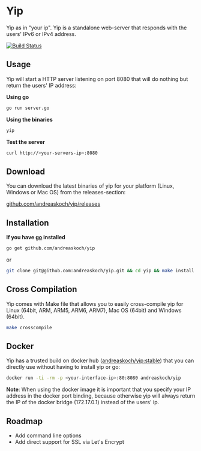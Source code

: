 # Yip

Yip as in "your ip". Yip is a standalone web-server that responds with the users' IPv6 or IPv4 address.

[![Build Status](https://travis-ci.org/andreaskoch/yip.svg?branch=master)](https://travis-ci.org/andreaskoch/yip)

## Usage

Yip will start a HTTP server listening on port 8080 that will do nothing but return the users' IP address:

**Using go**

```bash
go run server.go
```

**Using the binaries**

```bash
yip
```

**Test the server**

```bash
curl http://<your-servers-ip>:8080
```

## Download

You can download the latest binaries of yip for your platform (Linux, Windows or Mac OS) from the releases-section:

[github.com/andreaskoch/yip/releases](https://github.com/andreaskoch/yip/releases)

## Installation

**If you have [go](https://golang.org) installed**

```bash
go get github.com/andreaskoch/yip
```

or

```bash
git clone git@github.com:andreaskoch/yip.git && cd yip && make install
```

## Cross Compilation

Yip comes with Make file that allows you to easily cross-compile yip for Linux (64bit, ARM, ARM5, ARM6, ARM7), Mac OS (64bit) and Windows (64bit).

```bash
make crosscompile
```

## Docker

Yip has a trusted build on docker hub ([andreaskoch/yip:stable](https://hub.docker.com/r/andreaskoch/yip/)) that you can directly use without having to install yip or go:

```bash
docker run -ti -rm -p <your-interface-ip>:80:8080 andreaskoch/yip
```

**Note**: When using the docker image it is important that you specify your IP address in the docker port binding, because otherwise yip will always return the IP of the docker bridge (172.17.0.1) instead of the users' ip.

## Roadmap

- Add command line options
- Add direct support for SSL via Let's Encrypt
